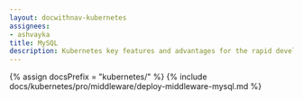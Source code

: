 ```yaml
---
layout: docwithnav-kubernetes
assignees:
- ashvayka
title: MySQL
description: Kubernetes key features and advantages for the rapid development of IoT projects and applications.
---
```


{% assign docsPrefix = "kubernetes/" %}
{% include docs/kubernetes/pro/middleware/deploy-middleware-mysql.md %}